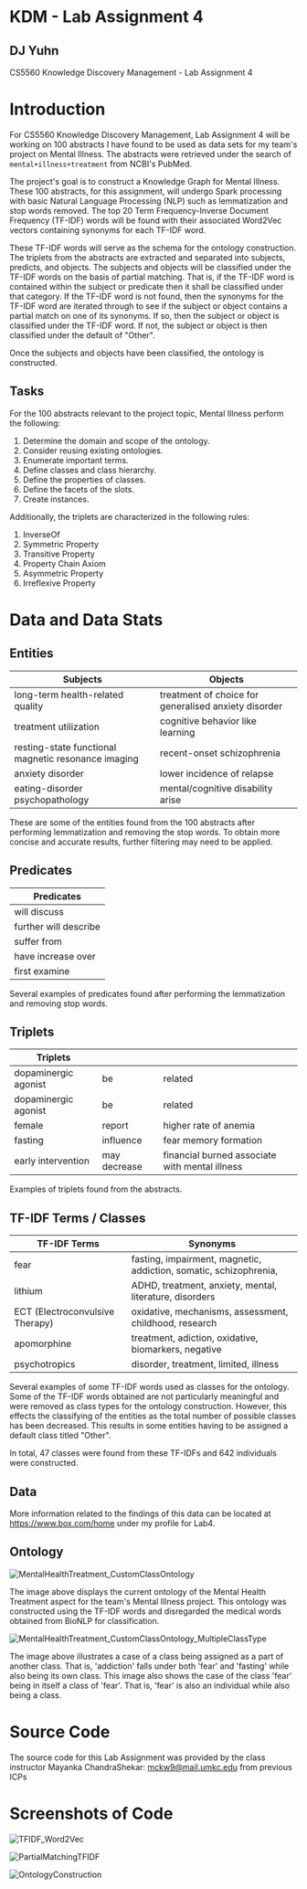 # KDM - Lab Assignment 4

## DJ Yuhn

CS5560 Knowledge Discovery Management - Lab Assignment 4



# Introduction

For CS5560 Knowledge Discovery Management, Lab Assignment 4 will be working on 100 abstracts I have found to be used as data sets for my team's project on Mental Illness. The abstracts were retrieved under the search of `mental+illness+treatment` from NCBI's PubMed.

The project's goal is to construct a Knowledge Graph for Mental Illness. These 100 abstracts, for this assignment, will undergo Spark processing with basic Natural Language Processing (NLP) such as lemmatization and stop words removed. The top 20 Term Frequency-Inverse Document Frequency (TF-IDF) words will be found with their associated Word2Vec vectors containing synonyms for each TF-IDF word.

These TF-IDF words will serve as the schema for the ontology construction. The triplets from the abstracts are extracted and separated into subjects, predicts, and objects. The subjects and objects will be classified under the TF-IDF words on the basis of partial matching. That is, if the TF-IDF word is contained within the subject or predicate then it shall be classified under that category. If the TF-IDF word is not found, then the synonyms for the TF-IDF word are iterated through to see if the subject or object contains a partial match on one of its synonyms. If so, then the subject or object is classified under the TF-IDF word. If not, the subject or object is then classified under the default of "Other".

Once the subjects and objects have been classified, the ontology is constructed.



## Tasks

For the 100 abstracts relevant to the project topic, Mental Illness perform the following:

1. Determine the domain and scope of the ontology.
2. Consider reusing existing ontologies.
3. Enumerate important terms.
4. Define classes and class hierarchy.
5. Define the properties of classes.
6. Define the facets of the slots.
7. Create instances.

Additionally, the triplets are characterized in the following rules:

1. InverseOf
2. Symmetric Property
3. Transitive Property
4. Property Chain Axiom
5. Asymmetric Property
6. Irreflexive Property



# Data and Data Stats

## Entities

| Subjects                                            | Objects                                              |
| --------------------------------------------------- | ---------------------------------------------------- |
| long-term health-related quality                    | treatment of choice for generalised anxiety disorder |
| treatment utilization                               | cognitive behavior like learning                     |
| resting-state functional magnetic resonance imaging | recent-onset schizophrenia                           |
| anxiety disorder                                    | lower incidence of relapse                           |
| eating-disorder psychopathology                     | mental/cognitive disability arise                    |

These are some of the entities found from the 100 abstracts after performing lemmatization and removing the stop words. To obtain more concise and accurate results, further filtering may need to be applied.

## Predicates

| Predicates            |
| --------------------- |
| will discuss          |
| further will describe |
| suffer from           |
| have increase over    |
| first examine         |

Several examples of predicates found after performing the lemmatization and removing stop words.

## Triplets

| Triplets             |              |                                                |
| -------------------- | ------------ | ---------------------------------------------- |
| dopaminergic agonist | be           | related                                        |
| dopaminergic agonist | be           | related                                        |
| female               | report       | higher rate of anemia                          |
| fasting              | influence    | fear memory formation                          |
| early intervention   | may decrease | financial burned associate with mental illness |

Examples of triplets found from the abstracts.

## TF-IDF Terms / Classes

| TF-IDF Terms                    | Synonyms                                                     |
| ------------------------------- | ------------------------------------------------------------ |
| fear                            | fasting, impairment, magnetic, addiction, somatic, schizophrenia, |
| lithium                         | ADHD, treatment, anxiety, mental, literature, disorders      |
| ECT (Electroconvulsive Therapy) | oxidative, mechanisms, assessment, childhood, research       |
| apomorphine                     | treatment, adiction, oxidative, biomarkers, negative         |
| psychotropics                   | disorder, treatment, limited, illness                        |

Several examples of some TF-IDF words used as classes for the ontology. Some of the TF-IDF words obtained are not particularly meaningful and were removed as class types for the ontology construction. However, this effects the classifying of the entities as the total number of possible classes has been decreased. This results in some entities having to be assigned a default class titled "Other".

In total, 47 classes were found from these TF-IDFs and 642 individuals were constructed.

## Data

More information related to the findings of this data can be located at https://www.box.com/home under my profile for Lab4.



## Ontology

![MentalHealthTreatment_CustomClassOntology](../docs/Lab3/MentalHealthTreatment_CustomClassOntology.PNG)

The image above displays the current ontology of the Mental Health Treatment aspect for the team's Mental Illness project. This ontology was constructed using the TF-IDF words and disregarded the medical words obtained from BioNLP for classification.

![MentalHealthTreatment_CustomClassOntology_MultipleClassType](../docs/Lab3/MentalHealthTreatment_CustomClassOntology_MultipleClassType.PNG)

The image above illustrates a case of a class being assigned as a part of another class. That is, 'addiction' falls under both 'fear' and 'fasting' while also being its own class. This image also shows the case of the class 'fear' being in itself a class of 'fear'. That is, 'fear' is also an individual while also being a class.

# Source Code

The source code for this Lab Assignment was provided by the class instructor Mayanka ChandraShekar: [mckw9@mail.umkc.edu](mckw9@mail.umkc.edu) from previous ICPs



# Screenshots of Code

![TFIDF_Word2Vec](../docs/Lab3/TFIDF_Word2Vec.png)

![PartialMatchingTFIDF](../docs/Lab3/PartialMatchingTFIDF.png)

![OntologyConstruction](../docs/Lab3/OntologyConstruction.png)

